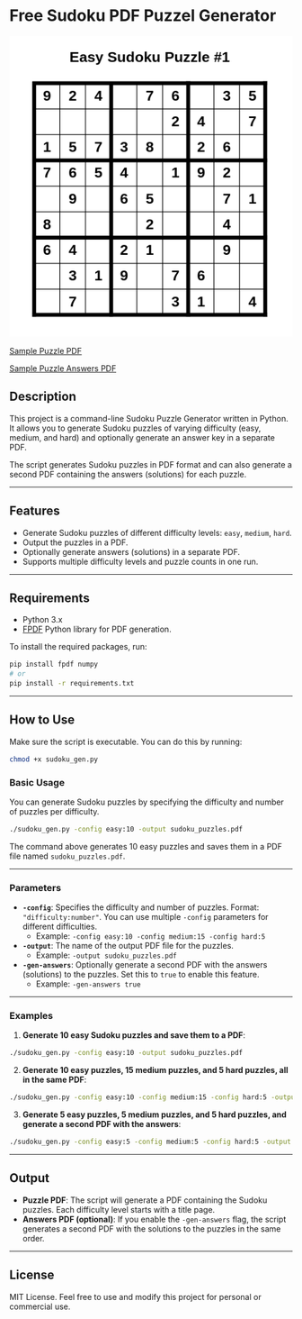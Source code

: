 # Free Sudoku PDF Puzzel Generator

![Sample Puzzle](./samples/sample_puzzle.png)

[Sample Puzzle PDF](./samples/sudoku_puzzles.pdf)

[Sample Puzzle Answers PDF](./samples/sudoku_puzzles_answers.pdf)

## Description

This project is a command-line Sudoku Puzzle Generator written in Python. It allows you to generate Sudoku puzzles of varying difficulty (easy, medium, and hard) and optionally generate an answer key in a separate PDF.

The script generates Sudoku puzzles in PDF format and can also generate a second PDF containing the answers (solutions) for each puzzle.

---

## Features

- Generate Sudoku puzzles of different difficulty levels: `easy`, `medium`, `hard`.
- Output the puzzles in a PDF.
- Optionally generate answers (solutions) in a separate PDF.
- Supports multiple difficulty levels and puzzle counts in one run.

---

## Requirements

- Python 3.x
- [FPDF](https://pyfpdf.github.io/) Python library for PDF generation.
  
To install the required packages, run:

```bash
pip install fpdf numpy
# or
pip install -r requirements.txt
```

---

## How to Use

Make sure the script is executable. You can do this by running:

```bash
chmod +x sudoku_gen.py
```

### Basic Usage

You can generate Sudoku puzzles by specifying the difficulty and number of puzzles per difficulty.

```bash
./sudoku_gen.py -config easy:10 -output sudoku_puzzles.pdf
```

The command above generates 10 easy puzzles and saves them in a PDF file named `sudoku_puzzles.pdf`.

---

### Parameters

- **`-config`**: Specifies the difficulty and number of puzzles. Format: `"difficulty:number"`. You can use multiple `-config` parameters for different difficulties.
  - Example: `-config easy:10 -config medium:15 -config hard:5`
- **`-output`**: The name of the output PDF file for the puzzles.
  - Example: `-output sudoku_puzzles.pdf`
- **`-gen-answers`**: Optionally generate a second PDF with the answers (solutions) to the puzzles. Set this to `true` to enable this feature.
  - Example: `-gen-answers true`

---

### Examples

1. **Generate 10 easy Sudoku puzzles and save them to a PDF**:

```bash
./sudoku_gen.py -config easy:10 -output sudoku_puzzles.pdf
```

2. **Generate 10 easy puzzles, 15 medium puzzles, and 5 hard puzzles, all in the same PDF**:

```bash
./sudoku_gen.py -config easy:10 -config medium:15 -config hard:5 -output sudoku_puzzles.pdf
```

3. **Generate 5 easy puzzles, 5 medium puzzles, and 5 hard puzzles, and generate a second PDF with the answers**:

```bash
./sudoku_gen.py -config easy:5 -config medium:5 -config hard:5 -output sudoku_puzzles.pdf -gen-answers true
```

---

## Output

- **Puzzle PDF**: The script will generate a PDF containing the Sudoku puzzles. Each difficulty level starts with a title page.
- **Answers PDF (optional)**: If you enable the `-gen-answers` flag, the script generates a second PDF with the solutions to the puzzles in the same order.

---

## License

MIT License. Feel free to use and modify this project for personal or commercial use.

